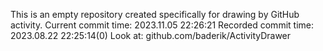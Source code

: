 This is an empty repository created specifically for drawing by GitHub activity.
Current commit time: 2023.11.05 22:26:21
Recorded commit time: 2023.08.22 22:25:14(0)
Look at: github.com/baderik/ActivityDrawer
